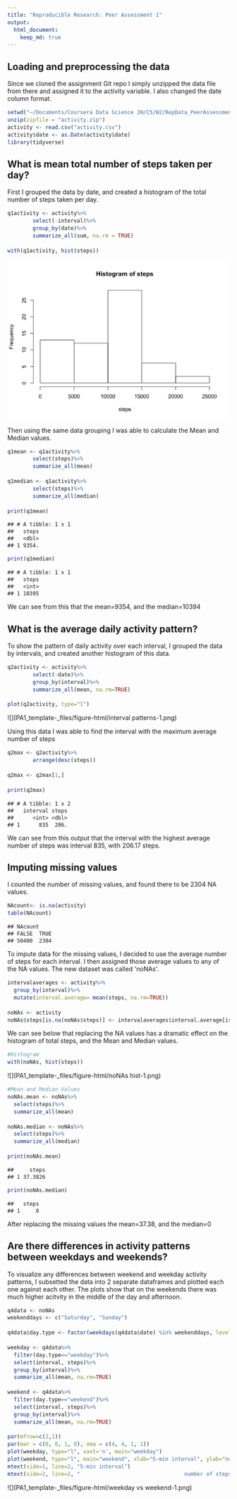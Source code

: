 ```yaml
---
title: "Reproducible Research: Peer Assessment 1"
output: 
  html_document:
    keep_md: true
---
```

 

## Loading and preprocessing the data
Since we cloned the assignment Git repo I simply unzipped the data file from there
and assigned it to the activity variable. I also changed the date column format.

```r
setwd("~/Documents/Coursera Data Science JH/C5/W2/RepData_PeerAssessment1")
unzip(zipfile = "activity.zip")
activity <- read.csv("activity.csv")
activity$date <- as.Date(activity$date)
library(tidyverse)
```

## What is mean total number of steps taken per day?
First I grouped the data by date, and created a histogram of the total number of 
steps taken per day.

```r
q1activity <- activity%>%
        select(-interval)%>%
        group_by(date)%>%
        summarize_all(sum, na.rm = TRUE)

with(q1activity, hist(steps))
```

![](PA1_template-_files/figure-html/q1hist-1.png)<!-- -->
 
Then using the same data grouping I was able to calculate the Mean and Median values.

```r
q1mean <- q1activity%>%
        select(steps)%>%
        summarize_all(mean)

q1median <- q1activity%>%
        select(steps)%>%
        summarize_all(median)

print(q1mean)
```

```
## # A tibble: 1 x 1
##   steps
##   <dbl>
## 1 9354.
```

```r
print(q1median)
```

```
## # A tibble: 1 x 1
##   steps
##   <int>
## 1 10395
```
We can see from this that the mean=9354, and the median=10394

## What is the average daily activity pattern?
To show the pattern of daily activity over each interval, I grouped the data by 
intervals, and created another histogram of this data.  

```r
q2activity <- activity%>%
        select(-date)%>%
        group_by(interval)%>%
        summarize_all(mean, na.rm=TRUE)

plot(q2activity, type="l")
```

![](PA1_template-_files/figure-html/interval patterns-1.png)<!-- -->
  
Using this data I was able to find the interval with the maximum average number of steps  

```r
q2max <- q2activity%>%
        arrange(desc(steps))
      
q2max <- q2max[1,]

print(q2max)
```

```
## # A tibble: 1 x 2
##   interval steps
##      <int> <dbl>
## 1      835  206.
```
  We can see from this output that the interval with the highest average number of steps was interval 835, with 206.17 steps.
  
## Imputing missing values
I counted the number of missing values, and found there to be 2304 NA values.

```r
NAcount<- is.na(activity)
table(NAcount)
```

```
## NAcount
## FALSE  TRUE 
## 50400  2304
```
To impute data for the missing values, I decided to use the average number of steps for each interval. I then assigned those average values to any of the NA values. The new dataset was called 'noNAs'.

```r
intervalaverages <- activity%>%
  group_by(interval)%>%
  mutate(interval.average= mean(steps, na.rm=TRUE))

noNAs <- activity
noNAs$steps[is.na(noNAs$steps)] <- intervalaverages$interval.average[is.na(intervalaverages$steps)]
```
We can see below that replacing the NA values has a dramatic effect on the histogram 
of total steps, and the Mean and Median values.

```r
#Histogram
with(noNAs, hist(steps))
```

![](PA1_template-_files/figure-html/noNAs hist-1.png)<!-- -->

```r
#Mean and Median Values
noNAs.mean <- noNAs%>%
  select(steps)%>%
  summarize_all(mean)

noNAs.median <- noNAs%>%
  select(steps)%>%
  summarize_all(median)

print(noNAs.mean)
```

```
##     steps
## 1 37.3826
```

```r
print(noNAs.median)
```

```
##   steps
## 1     0
```
After replacing the missing values the mean=37.38, and the median=0
## Are there differences in activity patterns between weekdays and weekends?
To visualize any differences between weekend and weekday activity patterns, I subsetted the data 
into 2 separate dataframes and plotted each one against each other. The plots show that 
on the weekends there was much higher acitvity in the middle of the day and afternoon.

```r
q4data <- noNAs
weekenddays <- c("Saturday", "Sunday")

q4data$day.type <- factor(weekdays(q4data$date) %in% weekenddays, levels = c(FALSE, TRUE), labels=c("weekday", "weekend"))

weekday <- q4data%>%
  filter(day.type=="weekday")%>%
  select(interval, steps)%>%
  group_by(interval)%>%
  summarize_all(mean, na.rm=TRUE)

weekend <- q4data%>%
  filter(day.type=="weekend")%>%
  select(interval, steps)%>%
  group_by(interval)%>%
  summarize_all(mean, na.rm=TRUE)

par(mfrow=c(2,1))
par(mar = c(0, 0, 1, 0), oma = c(4, 4, 1, 1))
plot(weekday, type="l", xaxt='n', main="weekday")
plot(weekend, type="l", main="weekend", xlab="5-min interval", ylab="number of steps")
mtext(side=1, line=2, "5-min interval")
mtext(side=2, line=2, "                                 number of steps")
```

![](PA1_template-_files/figure-html/weekday vs weekend-1.png)<!-- -->
